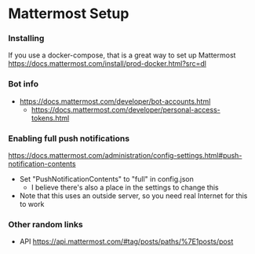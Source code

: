 # Mattermost Setup


### Installing
If you use a docker-compose, that is a great way to set up Mattermost
https://docs.mattermost.com/install/prod-docker.html?src=dl

### Bot info
* https://docs.mattermost.com/developer/bot-accounts.html
  * https://docs.mattermost.com/developer/personal-access-tokens.html

### Enabling full push notifications
https://docs.mattermost.com/administration/config-settings.html#push-notification-contents
* Set "PushNotificationContents" to "full" in config.json
  * I believe there's also a place in the settings to change this
* Note that this uses an outside server, so you need real Internet for this to work

### Other random links
* API https://api.mattermost.com/#tag/posts/paths/%7E1posts/post

